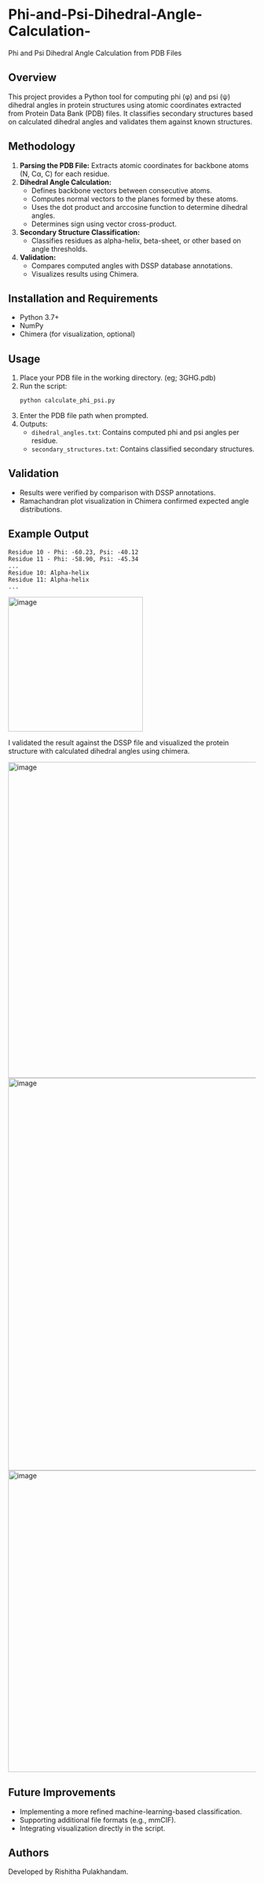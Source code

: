# Phi-and-Psi-Dihedral-Angle-Calculation-
Phi and Psi Dihedral Angle Calculation from PDB Files

## **Overview**

This project provides a Python tool for computing phi (φ) and psi (ψ) dihedral angles in protein structures using atomic coordinates extracted from Protein Data Bank (PDB) files. It classifies secondary structures based on calculated dihedral angles and validates them against known structures.

## **Methodology**

1. **Parsing the PDB File:** Extracts atomic coordinates for backbone atoms (N, Cα, C) for each residue.
2. **Dihedral Angle Calculation:**
   - Defines backbone vectors between consecutive atoms.
   - Computes normal vectors to the planes formed by these atoms.
   - Uses the dot product and arccosine function to determine dihedral angles.
   - Determines sign using vector cross-product.
3. **Secondary Structure Classification:**
   - Classifies residues as alpha-helix, beta-sheet, or other based on angle thresholds.
4. **Validation:**
   - Compares computed angles with DSSP database annotations.
   - Visualizes results using Chimera.

## **Installation and Requirements**

- Python 3.7+
- NumPy
- Chimera (for visualization, optional)

## **Usage**

1. Place your PDB file in the working directory. (eg; 3GHG.pdb)
2. Run the script:
   ```bash
   python calculate_phi_psi.py
   ```
3. Enter the PDB file path when prompted.
4. Outputs:
   - `dihedral_angles.txt`: Contains computed phi and psi angles per residue.
   - `secondary_structures.txt`: Contains classified secondary structures.

## **Validation**

- Results were verified by comparison with DSSP annotations.
- Ramachandran plot visualization in Chimera confirmed expected angle distributions.

## **Example Output**

```
Residue 10 - Phi: -60.23, Psi: -40.12
Residue 11 - Phi: -58.90, Psi: -45.34
...
Residue 10: Alpha-helix
Residue 11: Alpha-helix
...
```
  <img width="274" alt="image" src="https://github.com/user-attachments/assets/bb8230f1-cba6-463a-8390-1dd0f6379239" />
  
I validated the result against the DSSP file and visualized the protein structure with calculated dihedral
angles using chimera.

   <img width="643" alt="image" src="https://github.com/user-attachments/assets/e7e122e6-b227-4a68-bda5-22027cc51ce9" />
   <img width="799" alt="image" src="https://github.com/user-attachments/assets/b192d154-ef11-4a1a-a5ef-5a3c4561fa4e" />
   <img width="614" alt="image" src="https://github.com/user-attachments/assets/9097497f-62d8-4601-b464-8a0d14914ebe" />

## **Future Improvements**

- Implementing a more refined machine-learning-based classification.
- Supporting additional file formats (e.g., mmCIF).
- Integrating visualization directly in the script.

## **Authors**

Developed by Rishitha Pulakhandam. 

